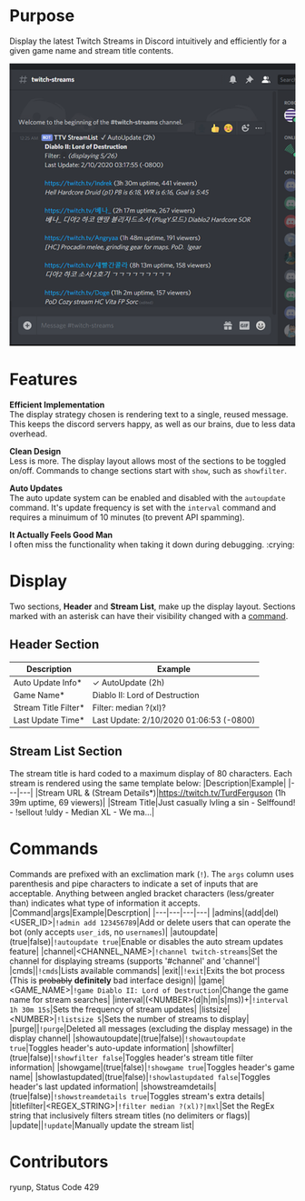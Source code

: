 # Purpose
Display the latest Twitch Streams in Discord intuitively and efficiently for a given game name and stream title contents.

![Discord Display Example](/media/discord_display_example.png)

# Features
**Efficient Implementation**  
The display strategy chosen is rendering text to a single, reused message. This keeps the discord servers happy, as well as our brains, due to less data overhead.

**Clean Design**  
Less is more. The display layout allows most of the sections to be toggled on/off. Commands to change sections start with `show`, such as `showfilter`.

**Auto Updates**  
The auto update system can be enabled and disabled with the `autoupdate` command. It's update frequency is set with the `interval` command and requires a minuimum of 10 minutes (to prevent API spamming).

**It Actually Feels Good Man**  
I often miss the functionality when taking it down during debugging. :crying:

# Display 
Two sections, **Header** and **Stream List**, make up the display layout. Sections marked with an asterisk can have their visibility changed with a [command](#commnds).

## Header Section
|Description|Example|
|---|---|
|Auto Update Info*|✓ AutoUpdate (2h)|
|Game Name*|Diablo II: Lord of Destruction|
|Stream Title Filter*|Filter: median ?(xl)?|mxl (displaying 3/21)|
|Last Update Time*|Last Update: 2/10/2020 01:06:53 (-0800)|

## Stream List Section  
The stream title is hard coded to a maximum display of 80 characters. Each stream is rendered using the same template below:
|Description|Example|
|---|---|
|Stream URL & (Stream Details*)|https://twitch.tv/TurdFerguson (1h 39m uptime, 69 viewers)|
|Stream Title|Just casually lvling a sin -  Selffound! - !sellout !uldy - Median XL - We ma...|

# Commands
Commands are prefixed with an exclimation mark (`!`). The `args` column uses parenthesis and pipe characters to indicate a set of inputs that are acceptable. Anything between angled bracket characters (less/greater than) indicates what type of information it accepts.
|Command|args|Example|Descrption|
|---|---|---|---|
|admins|(add\|del) <USER_ID>|`!admin add 123456789`|Add or delete users that can operate the bot (only accepts `user_id`s, no `usernames`)|
|autoupdate|(true\|false)|`!autoupdate true`|Enable or disables the auto stream updates feature|
|channel|<CHANNEL_NAME>|`!channel twitch-streams`|Set the channel for displaying streams (supports '#channel' and 'channel'|
|cmds||`!cmds`|Lists available commands|
|exit||`!exit`|Exits the bot process (This is ~~probably~~ **definitely** bad interface design)|
|game|<GAME_NAME>|`!game Diablo II: Lord of Destruction`|Change the game name for stream searches|
|interval|(\<NUMBER\>(d\|h\|m\|s\|ms))+|`!interval 1h 30m 15s`|Sets the frequency of stream updates|
|listsize|\<NUMBER\>|`!listsize 5`|Sets the number of streams to display|
|purge||`!purge`|Deleted all messages (excluding the display message) in the display channel|
|showautoupdate|(true\|false)|`!showautoupdate true`|Toggles header's auto-update information|
|showfilter|(true\|false)|`!showfilter false`|Toggles header's stream title filter information|
|showgame|(true\|false)|`!showgame true`|Toggles header's game name|
|showlastupdated|(true\|false)|`!showlastupdated false`|Toggles header's last updated information|
|showstreamdetails|(true\|false)|`!showstreamdetails true`|Toggles stream's extra details|
|titlefilter|<REGEX_STRING>|`!filter median ?(xl)?|mxl`|Set the RegEx string that inclusively filters stream titles (no delimiters or flags)|
|update||`!update`|Manually update the stream list|

# Contributors
ryunp, Status Code 429
